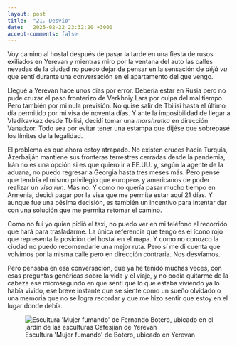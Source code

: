 ```yaml
---
layout: post
title:  "21. Desvío"
date:   2025-02-22 23:32:20 +3000
accept-comments: false
---
```

Voy camino al hostal después de pasar la tarde en una fiesta de rusos exiliados en Yerevan y mientras miro por la ventana del auto las calles nevadas de la ciudad no puedo dejar de pensar en la sensación de *déjà vu* que sentí durante una conversación en el apartamento del que vengo.

Llegué a Yerevan hace unos días por error. Debería estar en Rusia pero no pude cruzar el paso fronterizo de Verkhniy Lars por culpa del mal tiempo. Pero también por mi nula previsión. No quise salir de Tbilisi hasta el último día permitido por mi visa de noventa días. Y ante la imposibilidad de llegar a Vladikavkaz desde Tbilisi, decidí tomar una *marshrutka* en dirección Vanadzor. Todo sea por evitar tener una estampa que dijése que sobrepasé los límites de la legalidad.

El problema es que ahora estoy atrapado. No existen cruces hacia Turquía, Azerbaiján mantiene sus fronteras terrestres cerradas desde la pandemia, Irán no es una opción si es que quiero ir a EE.UU. y, según la agente de la aduana, no puedo regresar a Georgia hasta tres meses más. Pero pensé que tendría el mismo privilegio que europeos y americanos de poder realizar un *visa run*. Mas no. Y como no quería pasar mucho tiempo en Armenia, decidí pagar por la visa que me permite estar aquí 21 días. Y aunque fue una pésima decisión, es también un incentivo para intentar dar con una solución que me permita retomar el camino.

Como no fui yo quien pidió el taxi, no puedo ver en mi teléfono el recorrido que hará para trasladarme. La única referencia que tengo es el ícono rojo que representa la posición del hostal en el mapa. Y como no conozco la ciudad no puedo recomendarle una mejor ruta. Pero sí me di cuenta que volvimos por la misma calle pero en dirección contraria. Nos desvíamos.

Pero pensaba en esa conversación, que ya he tenido muchas veces, con esas preguntas genéricas sobre la vida y el viaje, y no podía quitarme de la cabeza ese microsegundo en que sentí que lo que estaba viviendo ya lo había vivido, ese breve instante que se siente como un sueño olvidado o una memoria que no se logra recordar y que me hizo sentir que estoy en el lugar donde debía.

<figure class="vid">
<img src="{{ site.baseurl }}/assets/images/yerevan1.jpg" alt="Escultura 'Mujer fumando' de Fernando Botero, ubicado en el jardín de las esculturas Cafesjian de Yerevan" />
<figcaption>
Escultura 'Mujer fumando' de Botero, ubicado en Yerevan
</figcaption>
</figure>
